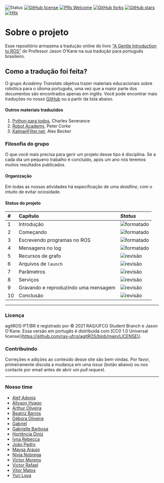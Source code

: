 ![Status](https://img.shields.io/static/v1?style=flat&logo=github&label=status&message=in%20progress&color=blue) [![GitHub license](https://img.shields.io/github/license/ras-ufcg/agitROS.svg)](https://github.com/ras-ufcg/agitROS/blob/master/LICENSE) [![PRs Welcome](https://img.shields.io/badge/PRs-welcome-orange.svg)](http://makeapullrequest.com)  [![GitHub forks](https://img.shields.io/github/forks/ras-ufcg/agitROS.svg?style=social&label=Fork&maxAge=2592000)](https://GitHub.com/ras-ufcg/agitROS/network/) [![GitHub stars](https://img.shields.io/github/stars/ras-ufcg/agitROS.svg?style=social&label=Star&maxAge=2592000)](https://GitHub.com/ras-ufcg/agitROS/stargazers/) [![Hits](https://hits.seeyoufarm.com/api/count/incr/badge.svg?url=https%3A%2F%2Fgithub.com%2Fras-ufcg%2FagitROS&count_bg=%23A075C9&title_bg=%23555555&icon=&icon_color=%23E7E7E7&title=hits&edge_flat=false)](https://hits.seeyoufarm.com)

# Sobre o projeto

Esse repositório armazena a tradução online do livro ["A Gentle Introduction to ROS"](https://www.cse.sc.edu/~jokane/agitr/agitr-letter.pdf) do Professor Jason O'Kane na sua tradução para português brasileiro.

## Como a tradução foi feita?

O grupo *Academy Translate* objetiva trazer materiais educacionais sobre robótica para o idioma português, uma vez que a maior parte dos documentos são encontrados apenas em inglês. Você pode encontrar mais traduções no nosso [GitHub](https://github.com/ras-ufcg) ou a partir da lista abaixo.

#### Outros materiais traduzidos

1. [Python para todos](http://do1.dr-chuck.com/pythonlearn/PT_br/pythonlearn.pdf), Charles Severance
2. [Robot Academy](https://robotacademy.net.au/), Peter Corke
3. [KalmanFilter.net](https://www.kalmanfilter.net/PT/default_pt.aspx), Alex Becker
  
### Filosofia do grupo

O que você mais precisa para gerir um projeto desse tipo é disciplina. Se a cada dia um pequeno trabalho é concluído, após um ano nós teremos muitos resultados publicados. 

#### Organização

Em todas as nossas atividades há especificação de uma *deadline*, com o intuito de evitar ociosidade.

#### Status do projeto

| #        | Capítulo          | _Status_ |
|:--|:----------------------------|:------------------|
| 1 | Introdução                  | <img alt="formatado" src="https://img.shields.io/badge/-finalizado-brightgreen">| 
| 2 | Começando                   | <img alt="formatado" src="https://img.shields.io/badge/-finalizado-brightgreen"> |  
| 3 | Escrevendo programas no ROS | <img alt="formatado" src="https://img.shields.io/badge/-finalizado-brightgreen"> | 
| 4 | Mensagens no log            | <img alt="formatado" src="https://img.shields.io/badge/-finalizado-brightgreen"> | 
| 5 | Recursos de grafo           | <img alt="revisão" src="https://img.shields.io/badge/-Em%20revisão-yellow"> | 
| 6 | Arquivos de `launch`        | <img alt="revisão" src="https://img.shields.io/badge/-Em%20revisão-yellow"> | 
| 7 | Parâmetros                  | <img alt="revisão" src="https://img.shields.io/badge/-Em%20revisão-yellow"> |
| 8 | Serviços                    | <img alt="revisão" src="https://img.shields.io/badge/-Em%20revisão-yellow"> |  
| 9 | Gravando e reproduzindo uma mensagem | <img alt="revisão" src="https://img.shields.io/badge/-Em%20revisão-yellow"> | 
| 10| Conclusão                            | <img alt="revisão" src="https://img.shields.io/badge/-Em%20revisão-yellow"> | 
---

### Licença 

agitROS-PT/BR é registrado por &copy; 2021 RAS/UFCG Student Branch e Jason O'Kane. Essa versão em portugês é distribuída com [CC0 1.0 Universal license](https://github.com/ras-ufcg/agitROS/blob/main/LICENSE\).

### Contribuindo

Correções e adições ao conteúdo desse site são bem vindas. Por favor, primeiramente discuta a mudança em uma *issue* (botão abaixo) ou nos contacte por email antes de abrir um *pull request*.

---

### Nosso time

- [Alef Adonis](https://github.com/AlefAdonis)
- [Allyson Hyago](https://github.com/alyssonhyago)
- [Arthur Oliveira](https://github.com/dimitriarthur)
- [Beatriz Barros](https://github.com/BiaBarrosM) 
- [Débora Oliveira](https://github.com/debOliveira) 
- [Gabriel](https://github.com/Galaxhar)
- [Gabrielle Barbosa](https://github.com/zgabriellez)
- [Hortência Diniz](https://github.com/hortenciadiniz)
- [Ivna Rebecca](https://github.com/IvnaRebecca)
- [João Pedro](https://github.com/JoaoPi314) 
- [Maysa Araujo](https://github.com/maysaaraujo)
- [Nivia Nobrega](https://github.com/nobreganivia)
- [Victor Moreno](https://github.com/victorgmoreno)
- [Victor Rafael](https://github.com/victorrbmaciel)
- [Vitor Matos](https://github.com/Matos-V)
- [Yuri Loya](https://github.com/yuriloia)
